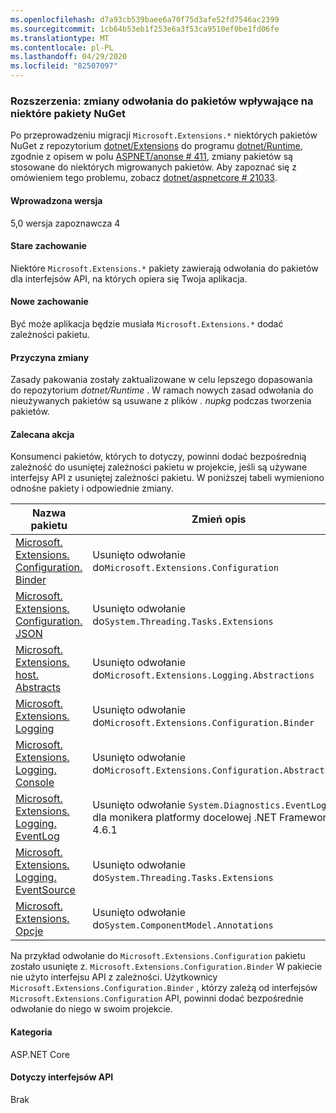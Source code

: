 ```yaml
---
ms.openlocfilehash: d7a93cb539baee6a70f75d3afe52fd7546ac2399
ms.sourcegitcommit: 1cb64b53eb1f253e6a3f53ca9510ef0be1fd06fe
ms.translationtype: MT
ms.contentlocale: pl-PL
ms.lasthandoff: 04/29/2020
ms.locfileid: "82507097"
---
```

### <a name="extensions-package-reference-changes-affecting-some-nuget-packages"></a>Rozszerzenia: zmiany odwołania do pakietów wpływające na niektóre pakiety NuGet

Po przeprowadzeniu migracji `Microsoft.Extensions.*` niektórych pakietów NuGet z repozytorium [dotnet/Extensions](https://github.com/dotnet/extensions) do programu [dotnet/Runtime](https://github.com/dotnet/runtime), zgodnie z opisem w polu [ASPNET/anonse # 411](https://github.com/aspnet/Announcements/issues/411), zmiany pakietów są stosowane do niektórych migrowanych pakietów. Aby zapoznać się z omówieniem tego problemu, zobacz [dotnet/aspnetcore # 21033](https://github.com/dotnet/aspnetcore/issues/21033).

#### <a name="version-introduced"></a>Wprowadzona wersja

5,0 wersja zapoznawcza 4

#### <a name="old-behavior"></a>Stare zachowanie

Niektóre `Microsoft.Extensions.*` pakiety zawierają odwołania do pakietów dla interfejsów API, na których opiera się Twoja aplikacja.

#### <a name="new-behavior"></a>Nowe zachowanie

Być może aplikacja będzie musiała `Microsoft.Extensions.*` dodać zależności pakietu.

#### <a name="reason-for-change"></a>Przyczyna zmiany

Zasady pakowania zostały zaktualizowane w celu lepszego dopasowania do repozytorium *dotnet/Runtime* . W ramach nowych zasad odwołania do nieużywanych pakietów są usuwane z plików *. nupkg* podczas tworzenia pakietów.

#### <a name="recommended-action"></a>Zalecana akcja

Konsumenci pakietów, których to dotyczy, powinni dodać bezpośrednią zależność do usuniętej zależności pakietu w projekcie, jeśli są używane interfejsy API z usuniętej zależności pakietu. W poniższej tabeli wymieniono odnośne pakiety i odpowiednie zmiany.

|Nazwa pakietu|Zmień opis|
|------------|------------------|
|[Microsoft. Extensions. Configuration. Binder](https://nuget.org/packages/Microsoft.Extensions.Configuration.Binder)|Usunięto odwołanie do`Microsoft.Extensions.Configuration`|
|[Microsoft. Extensions. Configuration. JSON](https://nuget.org/packages/Microsoft.Extensions.Configuration.Json)    |Usunięto odwołanie do`System.Threading.Tasks.Extensions`|
|[Microsoft. Extensions. host. Abstracts](https://nuget.org/packages/Microsoft.Extensions.Hosting.Abstractions)|Usunięto odwołanie do`Microsoft.Extensions.Logging.Abstractions`|
|[Microsoft. Extensions. Logging](https://nuget.org/packages/Microsoft.Extensions.Logging)                          |Usunięto odwołanie do`Microsoft.Extensions.Configuration.Binder`|
|[Microsoft. Extensions. Logging. Console](https://nuget.org/packages/Microsoft.Extensions.Logging.Console)          |Usunięto odwołanie do`Microsoft.Extensions.Configuration.Abstractions`|
|[Microsoft. Extensions. Logging. EventLog](https://nuget.org/packages/Microsoft.Extensions.Logging.EventLog)        |Usunięto odwołanie `System.Diagnostics.EventLog` do dla monikera platformy docelowej .NET Framework 4.6.1|
|[Microsoft. Extensions. Logging. EventSource](https://nuget.org/packages/Microsoft.Extensions.Logging.EventSource)  |Usunięto odwołanie do`System.Threading.Tasks.Extensions`|
|[Microsoft. Extensions. Opcje](https://nuget.org/packages/Microsoft.Extensions.Options)                          |Usunięto odwołanie do`System.ComponentModel.Annotations`|

Na przykład odwołanie do `Microsoft.Extensions.Configuration` pakietu zostało usunięte z. `Microsoft.Extensions.Configuration.Binder` W pakiecie nie użyto interfejsu API z zależności. Użytkownicy `Microsoft.Extensions.Configuration.Binder` , którzy zależą od interfejsów `Microsoft.Extensions.Configuration` API, powinni dodać bezpośrednie odwołanie do niego w swoim projekcie.

#### <a name="category"></a>Kategoria

ASP.NET Core

#### <a name="affected-apis"></a>Dotyczy interfejsów API

Brak

<!--

#### Affected APIs

Not detectable via API analysis

-->
